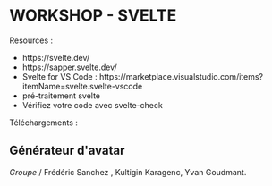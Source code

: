 # WORKSHOP - SVELTE 

Resources :
<ul>
  <li>https://svelte.dev/</li>
  <li>https://sapper.svelte.dev/</li>
  <li>Svelte for VS Code : https://marketplace.visualstudio.com/items?itemName=svelte.svelte-vscode</li>
  <li>pré-traitement svelte</li>
  <li>Vérifiez votre code avec svelte-check</li>
</ul>

Téléchargements : 


## Générateur d'avatar

*Groupe* / Frédéric Sanchez , Kultigin Karagenc, Yvan Goudmant.

